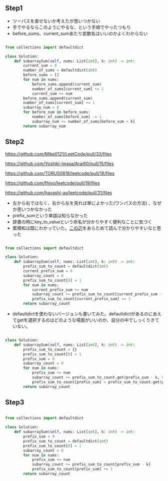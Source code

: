 ## Step1

- ツーパスを直せないか考えたが思いつかない
- 手でやるならこのようにやるな、という手順でやったつもり
- before_sums、current_sumあたり変数名はいいのかよくわからない

```python

from collections import defaultdict

class Solution:
    def subarraySum(self, nums: List[int], k: int) -> int:
        current_sum = 0
        number_of_sums = defaultdict(int)
        before_sums = []
        for num in nums:
            before_sums.append(current_sum)
            number_of_sums[current_sum] += 1
            current_sum += num
        before_sums.append(current_sum)
        number_of_sums[current_sum] += 1
        subarray_num = 0
        for before_sum in before_sums:
            number_of_sums[before_sum] -= 1
            subarray_num += number_of_sums[before_sum + k]
        return subarray_num
```

## Step2

https://github.com/Mike0121/LeetCode/pull/33/files

https://github.com/Yoshiki-Iwasa/Arai60/pull/15/files

https://github.com/TORUS0818/leetcode/pull/18/files

https://github.com/fhiyo/leetcode/pull/19/files

https://github.com/hayashi-ay/leetcode/pull/31/files

- 左から右ではなく、右から左を見れば単によかった(ワンパスの方法) 、なぜか思いつかなかった
- prefix_sumという単語は知らなかった
- 辞書の時にkey_to_valueという命名が分かりやすく便利なことに気づく
- 累積和は既にわかっていた。[この辺](https://discord.com/channels/1084280443945353267/1233603535862628432/1252232545056063548)をあらためて読んで分かりやすいなと思った

```python

from collections import defaultdict

class Solution:
    def subarraySum(self, nums: List[int], k: int) -> int:
        prefix_sum_to_count = defaultdict(int)
        current_prefix_sum = 0
        subarray_count = 0
        prefix_sum_to_count[0] = 1
        for num in nums:
            current_prefix_sum += num
            subarray_count += prefix_sum_to_count[current_prefix_sum - k]
            prefix_sum_to_count[current_prefix_sum] += 1
        return subarray_count
```

- defaultdictを使わないバージョンも書いてみた。defaultdictがあるのにあえてgetを選択するのはどのような場面がいいのか、自分の中でしっくりきていない。

```python

class Solution:
    def subarraySum(self, nums: List[int], k: int) -> int:
        prefix_sum_to_count = {}
        prefix_sum_to_count[0] = 1
        prefix_sum = 0
        subarray_count = 0
        for num in nums:
            prefix_sum += num
            subarray_count += prefix_sum_to_count.get(prefix_sum - k, 0)
            prefix_sum_to_count[prefix_sum] = prefix_sum_to_count.get(prefix_sum, 0) + 1
        return subarray_count
```

## Step3

```python

from collections import defaultdict

class Solution:
    def subarraySum(self, nums: List[int], k: int) -> int:
        prefix_sum = 0
        prefix_sum_to_count = defaultdict(int)
        prefix_sum_to_count[0] = 1
        subarray_count = 0
        for num in nums:
            prefix_sum += num
            subarray_count += prefix_sum_to_count[prefix_sum - k]
            prefix_sum_to_count[prefix_sum] += 1
        return subarray_count
```
